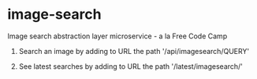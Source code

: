 # image-search
Image search abstraction layer microservice - a la Free Code Camp

1) Search an image by adding to URL the path '/api/imagesearch/QUERY'

2) See latest searches by adding to URL the path '/latest/imagesearch/'
